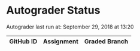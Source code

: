 # Autograder Status
Autograder last run at: September 29, 2018 at 13:20

| GitHub ID | Assignment | Graded Branch |
|-----------|------------|---------------|
